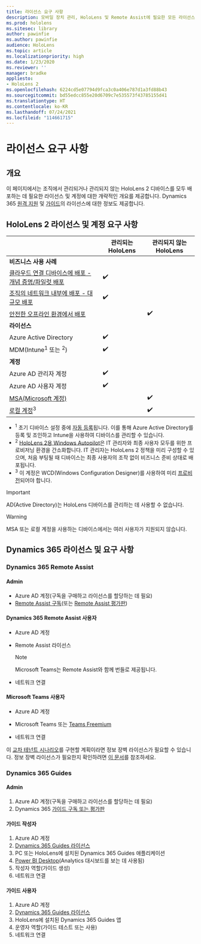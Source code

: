```yaml
---
title: 라이선스 요구 사항
description: 모바일 장치 관리, HoloLens 및 Remote Assist에 필요한 모든 라이선스 요구 사항 및 지침을 최신으로 유지하세요.
ms.prod: hololens
ms.sitesec: library
author: pawinfie
ms.author: pawinfie
audience: HoloLens
ms.topic: article
ms.localizationpriority: high
ms.date: 1/23/2020
ms.reviewer: ''
manager: bradke
appliesto:
- HoloLens 2
ms.openlocfilehash: 6224cd5e07794d9fca3c0a406e787d1a3fd88b43
ms.sourcegitcommit: bd55edcc855e20d6709c7e535573f43785155d41
ms.translationtype: HT
ms.contentlocale: ko-KR
ms.lasthandoff: 07/24/2021
ms.locfileid: "114661715"
---
```

# <a name="license-requirements"></a>라이선스 요구 사항

## <a name="overview"></a>개요
이 페이지에서는 조직에서 관리되거나 관리되지 않는 HoloLens 2 디바이스를 모두 배포하는 데 필요한 라이선스 및 계정에 대한 개략적인 개요를 제공합니다. Dynamics 365 [원격 지원](#dynamics-365-remote-assist) 및 [가이드](#dynamics-365-guides)의 라이선스에 대한 정보도 제공합니다.

## <a name="hololens-2-license-and-account-requirements"></a>HoloLens 2 라이선스 및 계정 요구 사항

 
|       &nbsp;      | 관리되는 HoloLens | 관리되지 않는 HoloLens |
|-------------------|-----------------|---------------------|
| **비즈니스 사용 사례** | | |
| [클라우드 연결 디바이스에 배포 - 개념 증명/파일럿 배포](hololens-requirements.md#scenario-a-deploy-to-cloud-connected-devices)  | ✔️| |
| [조직의 네트워크 내부에 배포 - 대규모 배포](hololens-requirements.md#scenario-b-deploy-inside-your-organizations-network) | ✔️| |
| [안전한 오프라인 환경에서 배포](hololens-requirements.md#scenario-c-deploy-in-secure-offline-environment) | | ✔️ |
| **라이선스** | | |
| Azure Active Directory | ✔️ | |
| MDM(Intune<sup>1</sup> 또는 <sup>2</sup>) | ✔️  | |
| **계정** |  | |
| Azure AD 관리자 계정 | ✔️ |  |
| Azure AD 사용자 계정 | ✔️ | |
| [MSA(Microsoft 계정)](/windows/security/identity-protection/access-control/microsoft-accounts)| | ✔️ |
| [로컬 계정](/windows/security/identity-protection/access-control/local-accounts)<sup>3</sup> | | ✔️ |
- <sup>1</sup> 초기 디바이스 설정 중에 [자동 등록](/mem/intune/enrollment/windows-enroll#enable-windows-10-automatic-enrollment)됩니다. 이를 통해 Azure Active Directory를 등록 및 조인하고 Intune을 사용하여 디바이스를 관리할 수 있습니다.
- <sup>2</sup> [HoloLens 2용 Windows Autopilot](hololens2-autopilot.md)은 IT 관리자와 최종 사용자 모두를 위한 프로비저닝 환경을 간소화합니다. IT 관리자는 HoloLens 2 정책을 미리 구성할 수 있으며, 처음 부팅될 때 디바이스는 최종 사용자의 조작 없이 비즈니스 준비 상태로 배포됩니다.
- <sup>3</sup> 이 계정은 WCD(Windows Configuration Designer)를 사용하여 미리 [프로비전](hololens-provisioning.md#provisioning-package-hololens-wizard)되어야 합니다.

> [!IMPORTANT]
> AD(Active Directory)는 HoloLens 디바이스를 관리하는 데 사용할 수 없습니다.
 
> [!WARNING]
> MSA 또는 로컬 계정을 사용하는 디바이스에서는 여러 사용자가 지원되지 않습니다.

## <a name="dynamics-365-licensing-and-requirements"></a>Dynamics 365 라이선스 및 요구 사항

### <a name="dynamics-365-remote-assist"></a>Dynamics 365 Remote Assist 

#### <a name="admin"></a>Admin

- Azure AD 계정(구독을 구매하고 라이선스를 할당하는 데 필요)
- [Remote Assist 구독](/dynamics365/mixed-reality/remote-assist/buy-and-deploy-remote-assist)(또는 [Remote Assist 평가판](/dynamics365/mixed-reality/remote-assist/try-remote-assist))
    
#### <a name="dynamics-365-remote-assist-user"></a>Dynamics 365 Remote Assist 사용자

- Azure AD 계정

- Remote Assist 라이선스 

  > [!NOTE]
  > Microsoft Teams는 Remote Assist와 함께 번들로 제공됩니다.

- 네트워크 연결

#### <a name="microsoft-teams-user"></a>Microsoft Teams 사용자

- Azure AD 계정

- Microsoft Teams 또는 [Teams Freemium](https://products.office.com/microsoft-teams/free)

- 네트워크 연결

이 [교차 테넌트 시나리오](/dynamics365/mixed-reality/remote-assist/cross-tenant-overview#scenario-2-leasing-services-to-other-tenants)를 구현할 계획이라면 정보 장벽 라이선스가 필요할 수 있습니다. 정보 장벽 라이선스가 필요한지 확인하려면 [이 문서](/dynamics365/mixed-reality/remote-assist/cross-tenant-licensing-implementation#step-1-determine-if-information-barriers-are-necessary)를 참조하세요.

### <a name="dynamics-365-guides"></a>Dynamics 365 Guides 

#### <a name="admin"></a>Admin

1. Azure AD 계정(구독을 구매하고 라이선스를 할당하는 데 필요)
2. Dynamics 365 [가이드 구독 또는 평가판](/dynamics365/mixed-reality/guides/setup-step-one)

#### <a name="guides-author"></a>가이드 작성자

1. Azure AD 계정
1. [Dynamics 365 Guides 라이선스](/dynamics365/mixed-reality/guides/requirements)
1. PC 또는 HoloLens에 설치된 Dynamics 365 Guides 애플리케이션
1. [Power BI Desktop](https://powerbi.microsoft.com/desktop/)(Analytics 대시보드를 보는 데 사용됨)
1. 작성자 역할(가이드 생성)
1. 네트워크 연결

#### <a name="guides-user"></a>가이드 사용자

1. Azure AD 계정
1. [Dynamics 365 Guides 라이선스](/dynamics365/mixed-reality/guides/requirements)
1. HoloLens에 설치된 Dynamics 365 Guides 앱
1. 운영자 역할(가이드 테스트 또는 사용)
1. 네트워크 연결
